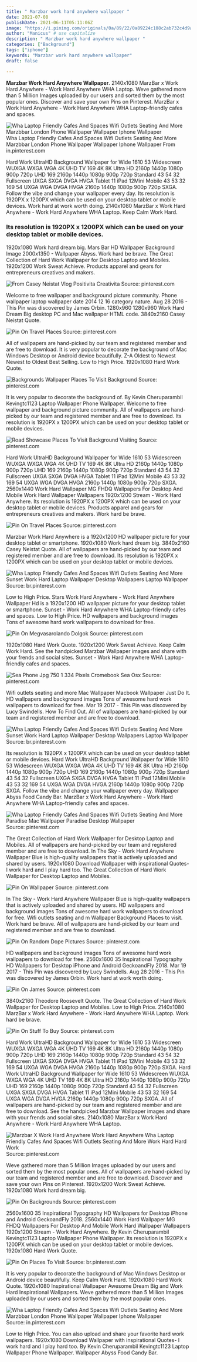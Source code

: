```yaml
---
title: " Marzbar work hard anywhere wallpaper "
date: 2021-07-08
publishDate: 2021-06-11T05:11:06Z
image: "https://i.pinimg.com/originals/0a/89/22/0a89224c108c2ab732c4d9ad3b4de9da.jpg"
author: "Manicus" # use capitalize
description: " Marzbar work hard anywhere wallpaper "
categories: ["Background"]
tags: ["iphone"]
keywords: "Marzbar work hard anywhere wallpaper"
draft: false

---
```



**Marzbar Work Hard Anywhere Wallpaper**. 2140x1080 MarzBar x Work Hard Anywhere - Work Hard Anywhere WHA Laptop. Weve gathered more than 5 Million Images uploaded by our users and sorted them by the most popular ones. Discover and save your own Pins on Pinterest. MarzBar x Work Hard Anywhere - Work Hard Anywhere WHA Laptop-friendly cafes and spaces.

![Wha Laptop Friendly Cafes And Spaces Wifi Outlets Seating And More Marzbbar London Phone Wallpaper Wallpaper Iphone Wallpaper](https://i.pinimg.com/originals/0a/89/22/0a89224c108c2ab732c4d9ad3b4de9da.jpg "Wha Laptop Friendly Cafes And Spaces Wifi Outlets Seating And More Marzbbar London Phone Wallpaper Wallpaper Iphone Wallpaper")
Wha Laptop Friendly Cafes And Spaces Wifi Outlets Seating And More Marzbbar London Phone Wallpaper Wallpaper Iphone Wallpaper From in.pinterest.com


Hard Work UltraHD Background Wallpaper for Wide 1610 53 Widescreen WUXGA WXGA WGA 4K UHD TV 169 4K 8K Ultra HD 2160p 1440p 1080p 900p 720p UHD 169 2160p 1440p 1080p 900p 720p Standard 43 54 32 Fullscreen UXGA SXGA DVGA HVGA Tablet 11 iPad 12Mini Mobile 43 53 32 169 54 UXGA WGA DVGA HVGA 2160p 1440p 1080p 900p 720p SXGA. Follow the vibe and change your wallpaper every day. Its resolution is 1920PX x 1200PX which can be used on your desktop tablet or mobile devices. Work hard at work worth doing. 2140x1080 MarzBar x Work Hard Anywhere - Work Hard Anywhere WHA Laptop. Keep Calm Work Hard.

### Its resolution is 1920PX x 1200PX which can be used on your desktop tablet or mobile devices.

1920x1080 Work hard dream big. Mars Bar HD Wallpaper Background Image 2000x1350 - Wallpaper Abyss. Work hard be brave. The Great Collection of Hard Work Wallpaper for Desktop Laptop and Mobiles. 1920x1200 Work Sweat Achieve. Products apparel and gears for entrepreneurs creatives and makers.


![From Casey Neistat Vlog Positivita Creativita](https://i.pinimg.com/originals/5b/6d/d2/5b6dd25c739ba47babd536150d1d2359.png "From Casey Neistat Vlog Positivita Creativita")
Source: pinterest.com

Welcome to free wallpaper and background picture community. Phone wallpaper laptop wallpaper date 2014 12 16 category nature. Aug 28 2016 - This Pin was discovered by James Orbin. 1280x960 1280x960 Work Hard Dream Big desktop PC and Mac wallpaper HTML code. 3840x2160 Casey Neistat Quote.

![Pin On Travel Places](https://i.pinimg.com/150x150/0a/8f/ca/0a8fcaf465c6af5ebdec504be8fa3760.jpg "Pin On Travel Places")
Source: pinterest.com

All of wallpapers are hand-picked by our team and registered member and are free to download. It is very popular to decorate the background of Mac Windows Desktop or Android device beautifully. Z-A Oldest to Newest Newest to Oldest Best Selling. Low to High Price. 1920x1080 Hard Work Quote.

![Backgrounds Wallpaper Places To Visit Background](https://i.pinimg.com/originals/0e/e1/fb/0ee1fbb0e7011fba064a3e046a500410.jpg "Backgrounds Wallpaper Places To Visit Background")
Source: pinterest.com

It is very popular to decorate the background of. By Kevin Cheruparambil Kevingtc1123 Laptop Wallpaper Phone Wallpaper. Welcome to free wallpaper and background picture community. All of wallpapers are hand-picked by our team and registered member and are free to download. Its resolution is 1920PX x 1200PX which can be used on your desktop tablet or mobile devices.

![Road Showcase Places To Visit Background Visiting](https://i.pinimg.com/originals/ef/dd/4c/efdd4c6265552dec4b2706397fd23ad6.jpg "Road Showcase Places To Visit Background Visiting")
Source: pinterest.com

Hard Work UltraHD Background Wallpaper for Wide 1610 53 Widescreen WUXGA WXGA WGA 4K UHD TV 169 4K 8K Ultra HD 2160p 1440p 1080p 900p 720p UHD 169 2160p 1440p 1080p 900p 720p Standard 43 54 32 Fullscreen UXGA SXGA DVGA HVGA Tablet 11 iPad 12Mini Mobile 43 53 32 169 54 UXGA WGA DVGA HVGA 2160p 1440p 1080p 900p 720p SXGA. 2560x1440 Work Hard Wallpaper MG FHDQ Wallpapers For Desktop And Mobile Work Hard Wallpaper Wallpapers 1920x1200 Stream - Work Hard Anywhere. Its resolution is 1920PX x 1200PX which can be used on your desktop tablet or mobile devices. Products apparel and gears for entrepreneurs creatives and makers. Work hard be brave.

![Pin On Travel Places](https://i.pinimg.com/originals/b8/40/95/b840950d993a258d2ff472cfb8b5b245.jpg "Pin On Travel Places")
Source: pinterest.com

Marzbar Work Hard Anywhere is a 1920x1200 HD wallpaper picture for your desktop tablet or smartphone. 1920x1080 Work hard dream big. 3840x2160 Casey Neistat Quote. All of wallpapers are hand-picked by our team and registered member and are free to download. Its resolution is 1920PX x 1200PX which can be used on your desktop tablet or mobile devices.

![Wha Laptop Friendly Cafes And Spaces Wifi Outlets Seating And More Sunset Work Hard Laptop Wallpaper Desktop Wallpapers Laptop Wallpaper](https://i.pinimg.com/videos/thumbnails/originals/60/b1/00/60b100dc5b5eee06b53869f28966a795.0000001.jpg "Wha Laptop Friendly Cafes And Spaces Wifi Outlets Seating And More Sunset Work Hard Laptop Wallpaper Desktop Wallpapers Laptop Wallpaper")
Source: br.pinterest.com

Low to High Price. Stars Work Hard Anywhere - Work Hard Anywhere Wallpaper Hd is a 1920x1200 HD wallpaper picture for your desktop tablet or smartphone. Sunset - Work Hard Anywhere WHA Laptop-friendly cafes and spaces. Low to High Price. HD wallpapers and background images Tons of awesome hard work wallpapers to download for free.

![Pin On Megvasarolando Dolgok](https://i.pinimg.com/originals/3d/d1/4b/3dd14b0a2a5742aadf77e8bd8ac87ff6.jpg "Pin On Megvasarolando Dolgok")
Source: pinterest.com

1920x1080 Hard Work Quote. 1920x1200 Work Sweat Achieve. Keep Calm Work Hard. See the handpicked Marzbar Wallpaper images and share with your frends and social sites. Sunset - Work Hard Anywhere WHA Laptop-friendly cafes and spaces.

![Sea Phone Jpg 750 1 334 Pixels Cromebook Sea Osx](https://i.pinimg.com/originals/be/63/f0/be63f0126885132ac848aecf5f765d83.jpg "Sea Phone Jpg 750 1 334 Pixels Cromebook Sea Osx")
Source: pinterest.com

Wifi outlets seating and more Mac Wallpaper Macbook Wallpaper Just Do It. HD wallpapers and background images Tons of awesome hard work wallpapers to download for free. Mar 19 2017 - This Pin was discovered by Lucy Swindells. How To Find Out. All of wallpapers are hand-picked by our team and registered member and are free to download.

![Wha Laptop Friendly Cafes And Spaces Wifi Outlets Seating And More Sunset Work Hard Laptop Wallpaper Desktop Wallpapers Laptop Wallpaper](https://i.pinimg.com/originals/e4/5b/8e/e45b8e2973205e443d5b905650a093e2.jpg "Wha Laptop Friendly Cafes And Spaces Wifi Outlets Seating And More Sunset Work Hard Laptop Wallpaper Desktop Wallpapers Laptop Wallpaper")
Source: br.pinterest.com

Its resolution is 1920PX x 1200PX which can be used on your desktop tablet or mobile devices. Hard Work UltraHD Background Wallpaper for Wide 1610 53 Widescreen WUXGA WXGA WGA 4K UHD TV 169 4K 8K Ultra HD 2160p 1440p 1080p 900p 720p UHD 169 2160p 1440p 1080p 900p 720p Standard 43 54 32 Fullscreen UXGA SXGA DVGA HVGA Tablet 11 iPad 12Mini Mobile 43 53 32 169 54 UXGA WGA DVGA HVGA 2160p 1440p 1080p 900p 720p SXGA. Follow the vibe and change your wallpaper every day. Wallpaper Abyss Food Candy Bar. MarzBar x Work Hard Anywhere - Work Hard Anywhere WHA Laptop-friendly cafes and spaces.

![Wha Laptop Friendly Cafes And Spaces Wifi Outlets Seating And More Paradise Mac Wallpaper Paradise Desktop Wallpaper](https://i.pinimg.com/originals/0a/16/ab/0a16ab5effdee6eb06282512a6972b66.jpg "Wha Laptop Friendly Cafes And Spaces Wifi Outlets Seating And More Paradise Mac Wallpaper Paradise Desktop Wallpaper")
Source: pinterest.com

The Great Collection of Hard Work Wallpaper for Desktop Laptop and Mobiles. All of wallpapers are hand-picked by our team and registered member and are free to download. In The Sky - Work Hard Anywhere Wallpaper Blue is high-quality wallpapers that is actively uploaded and shared by users. 1920x1080 Download Wallpaper with inspirational Quotes- I work hard and I play hard too. The Great Collection of Hard Work Wallpaper for Desktop Laptop and Mobiles.

![Pin On Wallpaper](https://i.pinimg.com/originals/4a/da/7d/4ada7d48831dc1f9e8807d2a3a7d4387.jpg "Pin On Wallpaper")
Source: pinterest.com

In The Sky - Work Hard Anywhere Wallpaper Blue is high-quality wallpapers that is actively uploaded and shared by users. HD wallpapers and background images Tons of awesome hard work wallpapers to download for free. Wifi outlets seating and m Wallpaper Background Places to visit. Work hard be brave. All of wallpapers are hand-picked by our team and registered member and are free to download.

![Pin On Random Dope Pictures](https://i.pinimg.com/originals/60/aa/c1/60aac1f277721d23d5b0e4af25de48ea.jpg "Pin On Random Dope Pictures")
Source: pinterest.com

HD wallpapers and background images Tons of awesome hard work wallpapers to download for free. 2560x1600 35 Inspirational Typography HD Wallpapers for Desktop iPhone and Android GeckoandFly 2018. Mar 19 2017 - This Pin was discovered by Lucy Swindells. Aug 28 2016 - This Pin was discovered by James Orbin. Work hard at work worth doing.

![Pin On James](https://i.pinimg.com/originals/1a/69/1f/1a691fc85e5860c900a78949471dce36.jpg "Pin On James")
Source: pinterest.com

3840x2160 Theodore Roosevelt Quote. The Great Collection of Hard Work Wallpaper for Desktop Laptop and Mobiles. Low to High Price. 2140x1080 MarzBar x Work Hard Anywhere - Work Hard Anywhere WHA Laptop. Work hard be brave.

![Pin On Stuff To Buy](https://i.pinimg.com/originals/7d/48/ab/7d48ab5bb5ea929d897c3855ef35c1fa.jpg "Pin On Stuff To Buy")
Source: pinterest.com

Hard Work UltraHD Background Wallpaper for Wide 1610 53 Widescreen WUXGA WXGA WGA 4K UHD TV 169 4K 8K Ultra HD 2160p 1440p 1080p 900p 720p UHD 169 2160p 1440p 1080p 900p 720p Standard 43 54 32 Fullscreen UXGA SXGA DVGA HVGA Tablet 11 iPad 12Mini Mobile 43 53 32 169 54 UXGA WGA DVGA HVGA 2160p 1440p 1080p 900p 720p SXGA. Hard Work UltraHD Background Wallpaper for Wide 1610 53 Widescreen WUXGA WXGA WGA 4K UHD TV 169 4K 8K Ultra HD 2160p 1440p 1080p 900p 720p UHD 169 2160p 1440p 1080p 900p 720p Standard 43 54 32 Fullscreen UXGA SXGA DVGA HVGA Tablet 11 iPad 12Mini Mobile 43 53 32 169 54 UXGA WGA DVGA HVGA 2160p 1440p 1080p 900p 720p SXGA. All of wallpapers are hand-picked by our team and registered member and are free to download. See the handpicked Marzbar Wallpaper images and share with your frends and social sites. 2140x1080 MarzBar x Work Hard Anywhere - Work Hard Anywhere WHA Laptop.

![Marzbar X Work Hard Anywhere Work Hard Anywhere Wha Laptop Friendly Cafes And Spaces Wifi Outlets Seating And More Work Hard Hard Work](https://i.pinimg.com/originals/91/48/a2/9148a2298ecd6899e718bcacba4521be.png "Marzbar X Work Hard Anywhere Work Hard Anywhere Wha Laptop Friendly Cafes And Spaces Wifi Outlets Seating And More Work Hard Hard Work")
Source: pinterest.com

Weve gathered more than 5 Million Images uploaded by our users and sorted them by the most popular ones. All of wallpapers are hand-picked by our team and registered member and are free to download. Discover and save your own Pins on Pinterest. 1920x1200 Work Sweat Achieve. 1920x1080 Work hard dream big.

![Pin On Backgrounds](https://i.pinimg.com/originals/69/19/52/691952071a4d015edb84c13ecee12360.jpg "Pin On Backgrounds")
Source: pinterest.com

2560x1600 35 Inspirational Typography HD Wallpapers for Desktop iPhone and Android GeckoandFly 2018. 2560x1440 Work Hard Wallpaper MG FHDQ Wallpapers For Desktop And Mobile Work Hard Wallpaper Wallpapers 1920x1200 Stream - Work Hard Anywhere. By Kevin Cheruparambil Kevingtc1123 Laptop Wallpaper Phone Wallpaper. Its resolution is 1920PX x 1200PX which can be used on your desktop tablet or mobile devices. 1920x1080 Hard Work Quote.

![Pin On Places To Visit](https://i.pinimg.com/originals/27/c9/66/27c966a4924d23610f5d152ff88d593d.jpg "Pin On Places To Visit")
Source: br.pinterest.com

It is very popular to decorate the background of Mac Windows Desktop or Android device beautifully. Keep Calm Work Hard. 1920x1080 Hard Work Quote. 1920x1080 Inspirational Wallpaper Awesome Dream Big and Work Hard Inspirational Wallpapers. Weve gathered more than 5 Million Images uploaded by our users and sorted them by the most popular ones.

![Wha Laptop Friendly Cafes And Spaces Wifi Outlets Seating And More Marzbbar London Phone Wallpaper Wallpaper Iphone Wallpaper](https://i.pinimg.com/originals/0a/89/22/0a89224c108c2ab732c4d9ad3b4de9da.jpg "Wha Laptop Friendly Cafes And Spaces Wifi Outlets Seating And More Marzbbar London Phone Wallpaper Wallpaper Iphone Wallpaper")
Source: in.pinterest.com

Low to High Price. You can also upload and share your favorite hard work wallpapers. 1920x1080 Download Wallpaper with inspirational Quotes- I work hard and I play hard too. By Kevin Cheruparambil Kevingtc1123 Laptop Wallpaper Phone Wallpaper. Wallpaper Abyss Food Candy Bar.


